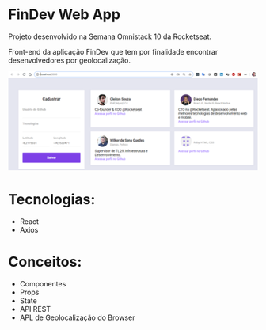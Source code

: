 # FinDev Web App

Projeto desenvolvido na Semana Omnistack 10 da Rocketseat.

Front-end da aplicação FinDev que tem por finalidade encontrar desenvolvedores por geolocalização.

![alt text](https://github.com/wilkersena/FinDev_frontend/blob/master/public/webapp.PNG?raw=true)

# Tecnologias:
* React
* Axios


# Conceitos:
* Componentes
* Props
* State
* API REST
* APL de Geolocalização do Browser
